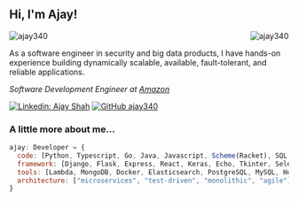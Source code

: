 <h2> Hi, I'm Ajay!</h2>  
 <img src="https://komarev.com/ghpvc/?username=ajay340&label=Profile%20views&color=0e75b6&style=flat" alt="ajay340" />
<img align="right" src="https://github-readme-stats.vercel.app/api/top-langs?username=ajay340&show_icons=true&locale=en&layout=compact" alt="ajay340" />
<p>As a software engineer in security and big data products, I have hands-on experience building dynamically scalable, available, fault-tolerant, and reliable applications.</p>
<p><em>Software Development Engineer at <a href="http://amazon.com">Amazon</a></em></p>

[![Linkedin: Ajay Shah](https://img.shields.io/badge/-AjayShah-blue?style=flat-square&logo=Linkedin&logoColor=white&link=https://www.linkedin.com/in/shah-ajay/)](https://www.linkedin.com/in/shah-ajay/)
[![GitHub ajay340](https://img.shields.io/github/followers/ajay340?label=follow&style=social)](https://github.com/ajay340)


### A little more about me...  

```javascript
ajay: Developer = {
  code: [Python, Typescript, Go, Java, Javascript, Scheme(Racket), SQL, HTML],
  framework: [Django, Flask, Express, React, Keras, Echo, Tkinter, Selenium],
  tools: [Lambda, MongoDB, Docker, Elasticsearch, PostgreSQL, MySQL, Heroku, IBM Cloud, AWS, Azure],
  architecture: ["microservices", "test-driven", "monolithic", "agile"],
}
```
